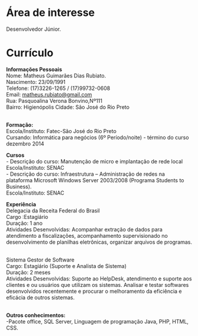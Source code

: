Área de interesse
====

Desenvolvedor Júnior.

Currículo
=========
<strong>Informações Pessoais</strong>
<br>Nome: Matheus Guimarães Dias Rubiato.<br/>
Nascimento: 23/09/1991
<br>Telefone: (17)3226-1265 / (17)99732-0608<br/>
Email: matheus.rubiato@gmail.com 
<br>Rua: Pasquoalina Verona Bonvino,Nº111<br/>
Bairro: Higienópolis                        Cidade: São José do Rio Preto     

<br><strong>Formação:</strong><br/>
Escola/Instituto: Fatec-São José do Rio Preto 
<br>Cursando: Informática para negócios (6º Período/noite) - término do curso dezembro 2014<br/> 

<strong>Cursos</strong>
<br>- Descrição do curso: Manutenção de micro e implantação de rede local<br/> 
Escola/Instituto: SENAC
<br>- Descrição do curso: Infraestrutura – Administração de redes na plataforma Microsoft Windows Server 2003/2008 (Programa Students to Business).<br/>
Escola/Instituto: SENAC

<strong>Experiência</strong>
<br> Delegacia da Receita Federal do Brasil <br/>
Cargo :Estagiário
<br>Duração: 1 ano <br/>
Atividades Desenvolvidas: Acompanhar extração de dados para atendimento a fiscalizações, acompanhamento supervisionado no desenvolvimento de planilhas eletrônicas, organizar arquivos de programas.   

 <br>Sistema Gestor de Software <br/>
Cargo: Estagiário (Suporte e Analista de Sistema)
<br>Duração: 2 meses<br/>
Atividades Desenvolvidas: Suporte ao HelpDesk, atendimento e suporte aos clientes e ou usuários que utilizam os sistemas. Analisar e testar softwares desenvolvidos recentemente e procurar o melhoramento da eficiência e eficácia de outros sistemas.

<br><strong>Outros conhecimentos:</strong><br/>
-Pacote office, SQL Server, Linguagem de programação Java, PHP, HTML, CSS.
